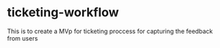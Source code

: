 # ticketing-workflow
This is to create a MVp for ticketing proccess for capturing the feedback from users
